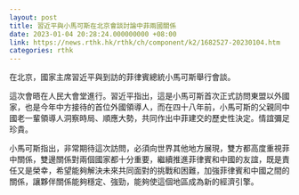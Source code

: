 ```yaml
---
layout: post
title: 習近平與小馬可斯在北京會談討論中菲兩國關係
date: 2023-01-04 20:28:24.000000000 +08:00
link: https://news.rthk.hk/rthk/ch/component/k2/1682527-20230104.htm
categories: rthk
---
```


在北京，國家主席習近平與到訪的菲律賓總統小馬可斯舉行會談。

這次會晤在人民大會堂進行。習近平指出，這是小馬可斯首次正式訪問東盟以外國家，也是今年中方接待的首位外國領導人，而在四十八年前，小馬可斯的父親同中國老一輩領導人洞察時局、順應大勢，共同作出中菲建交的歷史性決定。情誼彌足珍貴。

小馬可斯指出，非常期待這次訪問，必須向世界其他地方展現，雙方都高度重視菲中關係，雙邊關係對兩個國家都十分重要，繼續推進菲律賓和中國的友誼，既是責任又是榮幸，希望能夠解決未來共同面對的挑戰和困難，加強菲律賓和中國之間的關係，讓夥伴關係能夠穩定、強勁，能夠使這個地區成為新的經濟引擎。
